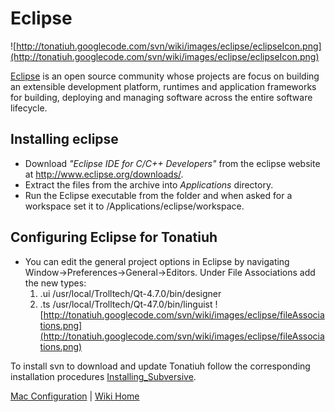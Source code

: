 # Eclipse #
![http://tonatiuh.googlecode.com/svn/wiki/images/eclipse/eclipseIcon.png](http://tonatiuh.googlecode.com/svn/wiki/images/eclipse/eclipseIcon.png)

[Eclipse](http://www.eclipse.org/) is an open source community whose projects are focus on building an extensible development platform, runtimes and application frameworks for building, deploying and managing software across the entire software lifecycle.

## Installing eclipse ##
  * Download _"Eclipse IDE for C/C++ Developers"_ from the eclipse website at http://www.eclipse.org/downloads/.
  * Extract the files from the archive into _Applications_ directory.
  * Run the Eclipse executable from the folder and when asked for a workspace set it to /Applications/eclipse/workspace.


## Configuring Eclipse for Tonatiuh ##
  * You can edit the general project options in Eclipse by navigating Window->Preferences->General->Editors. Under File Associations add the new types:
    1. .ui  /usr/local/Trolltech/Qt-4.7.0/bin/designer
    1. .ts  /usr/local/Trolltech/Qt-47.0/bin/linguist
![http://tonatiuh.googlecode.com/svn/wiki/images/eclipse/fileAssociations.png](http://tonatiuh.googlecode.com/svn/wiki/images/eclipse/fileAssociations.png)

To install svn to download and update Tonatiuh follow the corresponding installation procedures [Installing\_Subversive](Installing_Subversive.md).

[Mac Configuration](InstallingForMac.md) | [Wiki Home](http://code.google.com/p/tonatiuh/w/list)